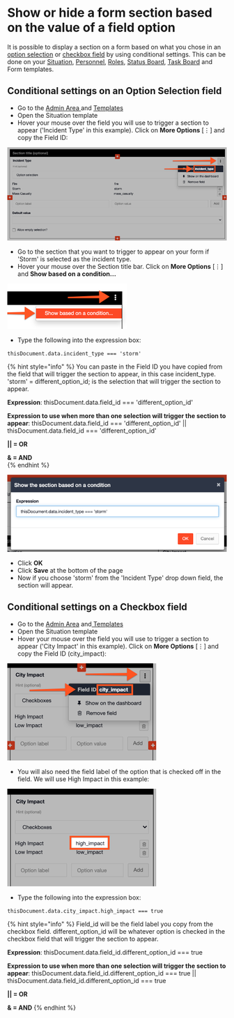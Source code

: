# Show or hide a form section based on the value of a field option

It is possible to display a section on a form based on what you chose in an [option selection](./) or [checkbox field](./) by using conditional settings. This can be done on your [Situation](../../../situation/), [Personnel](../../../personnel/), [Roles](../../../../personnel-and-training/roles/), [Status Board](../../../status-boards/), [Task Board](../../../task-boards/) and Form templates.   


## Conditional settings on an Option Selection field

* Go to the [Admin Area ](../../)and [Templates    ](../)      
* Open the Situation template
* Hover your mouse over the field you will use to trigger a section to appear \('Incident Type' in this example\). Click on **More Options** \[⋮\] and copy the Field ID: 

![](../../../../.gitbook/assets/show-or-hide-a-form-section.png)

* Go to the section that you want to trigger to appear on your form if 'Storm' is selected as the incident type. 
* Hover your mouse over the Section title bar. Click on **More Options** \[⋮\] and **Show based on a condition...** 

![](../../../../.gitbook/assets/show-based-on-a-condition.png)

* Type the following into the expression box:

```text
thisDocument.data.incident_type === 'storm'
```

{% hint style="info" %}
You can paste in the Field ID you have copied from the field that will trigger the section to appear, in this case incident\_type. 'storm' = different\_option\_id; is the selection that will trigger the section to appear. 

**Expression**: thisDocument.data.field\_id === 'different\_option\_id' 

**Expression to use when more than one selection will trigger the section to appear**: thisDocument.data.field\_id === 'different\_option\_id' \|\| thisDocument.data.field\_id === 'different\_option\_id' 

**\|\| = OR** 

**& = AND**  
{% endhint %}

![](../../../../.gitbook/assets/show-the-section-based-on-a-condition.png)

* Click **OK**
* Click **Save** at the bottom of the page
* Now if you choose 'storm' from the 'Incident Type' drop down field, the section will appear. 

## Conditional settings on a Checkbox field

* Go to the [Admin Area](../../) and[ Templates    ](../)      
* Open the Situation template
* Hover your mouse over the field you will use to trigger a section to appear \('City Impact' in this example\). Click on **More Options** \[⋮\] and copy the Field ID \(city\_impact\): 

![](../../../../.gitbook/assets/conditional-settings-on-a-checkbox-field.png)

* You will also need the field label of the option that is checked off in the field. We will use High Impact in this example: 

![](../../../../.gitbook/assets/high-impact.png)

* Type the following into the expression box:

```text
thisDocument.data.city_impact.high_impact === true
```

{% hint style="info" %}
Field\_id will be the field label you copy from the checkbox field. different\_option\_id will be whatever option is checked in the checkbox field that will trigger the section to appear. 

**Expression**: thisDocument.data.field\_id.different\_option\_id === true 

**Expression to use when more than one selection will trigger the section to appear**: thisDocument.data.field\_id.different\_option\_id === true \|\| thisDocument.data.field\_id.different\_option\_id === true 

**\|\| = OR** 

**& = AND**
{% endhint %}

